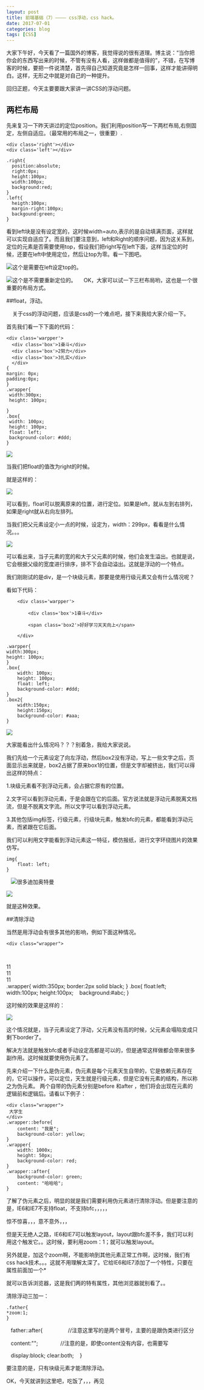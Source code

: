 ```yaml
---
layout: post
title: 前端基础（7）———— css浮动，css hack。
date: 2017-07-01
categories: blog
tags: [CSS]
---
```


大家下午好，今天看了一篇国外的博客，我觉得说的很有道理。博主说：“当你把你会的东西写出来的时候，不管有没有人看，这样做都是值得的”，不错，在写博客的时候，要把一件说清楚，首先得自己知道究竟是怎样一回事，这样才能讲得明白。这样，无形之中就是对自己的一种提升。

回归正题，今天主要要跟大家讲一讲CSS的浮动问题。

## 两栏布局

先来复习一下昨天讲过的定位position。我们利用position写一下两栏布局,右侧固定，左侧自适应。（最常用的布局之一，很重要）.

    <div class='right'></div>
    <div class='left'></div>

    .right{
      position:absolute;
      right:0px;
      height:100px;
      width:100px;
      background:red;
    }
    .left{
      heigth:100px;
      margin-right:100px;
      backgound:green;
    }

看到left块是没有设定宽的，这时候width=auto,表示的是自动填满页面，这样就可以实现自适应了。而且我们要注意到，left和Right的顺序问题，因为这关系到，定位的元素是否需要使用top，假设我们把right写在left下面，这样当定位的时候，还要在left中使用定位，然后让top为零。看一下图吧。

<img src="http://os310ujuc.bkt.clouddn.com/after.PNG">这个是需要在left设定top的。

<img src="http://os310ujuc.bkt.clouddn.com/before.PNG">这个是不需要重新定位的。
    
OK，大家可以试一下三栏布局哟，这也是一个很重要的布局方式。

##float，浮动。

    
关于css的浮动问题，应该是css的一个难点吧，接下来我给大家介绍一下。

首先我们看一下下面的代码：

    <div class='warpper'>
      <div class='box'>1奋斗</div>
      <div class='box'>2努力</div>
      <div class='box'>3扎实</div>
      </div>
    {
    margin: 0px;
    padding:0px;
    }
    .wrapper{
     width:300px;
     height: 100px;

    }
    .box{
     width: 100px;
     height: 100px;
     float: left;
     background-color: #ddd;
    }

<img src="http://os310ujuc.bkt.clouddn.com/float.PNG">

当我们把float的值改为right的时候。

就是这样的：

<img src="http://os310ujuc.bkt.clouddn.com/floa2.PNG">

可以看到，float可以脱离原来的位置，进行定位。如果是left，就从左到右排列，如果是right就从右向左排列。

当我们把父元素设定小一点的时候，设定为，width：299px，看看是什么情况。。。

<img src="http://os310ujuc.bkt.clouddn.com/float3.PNG">

可以看出来，当子元素的宽的和大于父元素的时候，他们会发生溢出。也就是说，它会根据父级的宽度进行排序，排不下会自动溢出。这就是浮动的一个特点。

我们刚刚试的是div，是一个块级元素，那要是使用行级元素又会有什么情况呢？

看如下代码：

        <div class='warpper'>

            <div class='box'>1奋斗</div>

            <span class='box2'>好好学习天天向上</span>

        </div>
        
    .warpper{
    width:300px;
    height: 100px;
    }
    .box{
        width: 100px;
        height: 100px;
        float: left;
        background-color: #ddd;
    }
    .box2{
        width:150px;
        height:150px;
        background-color: #aaa;
    }
    

<img src="http://os310ujuc.bkt.clouddn.com/float4.PNG">

大家能看出什么情况吗？？？别着急，我给大家说说。

我们先给一个元素设定了向左浮动，然后box2没有浮动，写上一些文字之后，页面显示出来就是，box2占据了原来box1的位置，但是文字却被挤出，我们可以得出这样的特点：

1.块级元素看不到浮动元素，会占据它原有的位置。

2.文字可以看到浮动元素，于是会跟在它的后面。官方说法就是浮动元素脱离文档流，但是不脱离文字流。所以文字可以看到浮动元素。

3.其他包括img标签，行级元素，行级块元素，触发bfc的元素，都能看到浮动元素，而紧跟在它后面。

我们可以利用文字能看到浮动元素这一特征，模仿报纸，进行文字环绕图片的效果仿写。

    img{
        float: left;
    }
    <img src="dijia.jpg">很多迪加奥特曼
    
<img src="http://os310ujuc.bkt.clouddn.com/flaot5.PNG">

就是这种效果。

##清除浮动

当然是用浮动会有很多其他的影响，例如下面这种情况。

    <div class="wrapper">
        <div class="box">11</div>
        <div class="box">11</div>
        <div class="box">11</div>
    </div>
    .wrapper{
    width:350px;
    border:2px solid black;
    }
    .box{
    float:left;
    width:100px;
    height:100px;
    background:#abc;
    }
    
这时候的效果是这样的：

<img src="http://os310ujuc.bkt.clouddn.com/float6.PNG">

这个情况就是，当子元素设定了浮动，父元素没有高的时候，父元素会塌陷变成只剩下border了。

解决方法就是触发bfc或者手动设定高都是可以的，但是通常这样做都会带来很多副作用。这时候就要使用伪元素了。

先来介绍一下什么是伪元素，伪元素是每个元素天生自带的，它是依赖元素存在的，它可以操作，可以定位，天生就是行级元素，但是它没有元素的结构，所以称之为伪元素。
两个自带的伪元素分别是before 和after ，他们将会出现在元素的逻辑前和逻辑后。请看以下例子：

    <div class="wrapper">
     大学生
    </div>   
    .wrapper::before{
        content: "我是";
        background-color: yellow;
    }
    .wrapper{
        width: 1000x;
        height: 50px;
        background-color: red;
    }
    .wrapper::after{
        background-color: green;
        content: "哈哈哈";
    }



了解了伪元素之后，明显的就是我们需要利用伪元素进行清除浮动。但是要注意的是，IE6和IE7不支持float，不支持bfc，，，，，

惊不惊喜，，，意不意外，，，

但是天无绝人之路，IE6和IE7可以触发layout，layout跟bfc差不多，我们可以利用这个触发它。。这时候，要利用zoom：1；就可以触发layout。

另外就是，加这个zoom啊，不能影响到其他元素正常工作啊，这时候，我们有css hack技术。。。这就不用理解太深了。它给IE6和IE7添加了一个特性，只要在属性前面加一个*   

就可以告诉浏览器，这是我们两的特有属性，其他浏览器就别看了。。

清除浮动三加一：

    .father{
    *zoom:1;
    }
    
    father::after{                  //注意这里写的是两个冒号，主要的是跟伪类进行区分
    
    content:"";                //注意的是，即使content没有内容，也需要写
    
    display:block;
    clear:both;
    }
    
要注意的是，只有块级元素才能清除浮动。

OK，今天就讲到这里吧，吃饭了，，，再见




    
    
    
    
    
    
    
    
    
    
    
    
    
    
    
    
    
    
